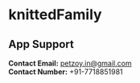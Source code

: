 # knittedFamily
## App Support

**Contact Email:** petzoy.in@gmail.com  
**Contact Number:** +91-7718851981
